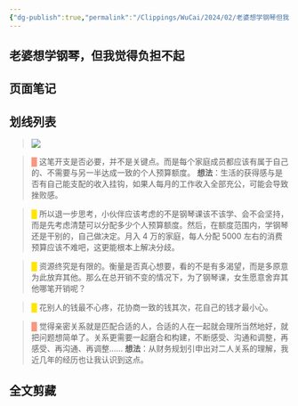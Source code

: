 ```yaml
---
{"dg-publish":true,"permalink":"/Clippings/WuCai/2024/02/老婆想学钢琴但我觉得负担不起-20240228/"}
---
```



## 老婆想学钢琴，但我觉得负担不起 

## 页面笔记


## 划线列表
> ![](https://g1proxy.wimg.site/s2Z59BwYHqpQzg9NMYt36PrBVeRBKeMxiTsfS9Cys4ss=/https://mmbiz.qpic.cn/mmbiz_png/xd1hVMKQsAF6TDK4yeAYIbrOLWxTibbatslL9xYYSzqNxwVjktNSOI5Hx4Am9PE9Vt3zdLtGnA3XD3e9yRRjicwA/640?wx_fmt=png&from=appmsg&wxfrom=5&wx_lazy=1&wx_co=1) 

> <font color="#F89781">█  </font>这笔开支是否必要，并不是关键点。而是每个家庭成员都应该有属于自己的、不需要与另一半达成一致的个人预算额度。
> __想法__：生活的获得感与是否有自己能支配的收入挂钩，如果人每月的工作收入全部充公，可能会导致挫败感。

> <font color="#FFE500">█  </font>所以退一步思考，小伙伴应该考虑的不是钢琴课该不该学、会不会坚持，而是先考虑清楚可以分配多少个人预算额度。然后，在额度范围内，学钢琴还是干别的，自己做决定。月入 4 万的家庭，每人分配 5000 左右的消费预算应该不难吧，这更能根本上解决分歧。

> <font color="#FFE500">█  </font>资源终究是有限的。衡量是否真心想要，看的不是有多渴望，而是多原意为此放弃其他。那么在总开销不变的情况下，为了钢琴课，女生愿意舍弃其他哪笔开销呢？

> <font color="#FFE500">█  </font>花别人的钱最不心疼，花协商一致的钱其次，花自己的钱才最小心。

> <font color="#F89781">█  </font>觉得亲密关系就是匹配合适的人，合适的人在一起就会理所当然地好，就把问题想简单了。关系更需要一起磨合和构建，不断感受、沟通和调整，再感受、再沟通、再调整……
> __想法__：从财务规划引申出对二人关系的理解，我近几年的经历也让我认识到这点。


## 全文剪藏

